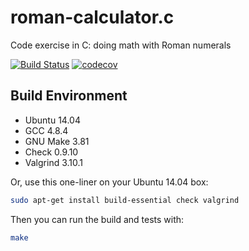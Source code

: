 # roman-calculator.c
Code exercise in C: doing math with Roman numerals

[![Build Status](https://travis-ci.org/greghaskins/roman-calculator.c.svg?branch=master)](https://travis-ci.org/greghaskins/roman-calculator.c) [![codecov](https://codecov.io/gh/greghaskins/roman-calculator.c/branch/master/graph/badge.svg)](https://codecov.io/gh/greghaskins/roman-calculator.c)

## Build Environment

- Ubuntu 14.04
- GCC 4.8.4
- GNU Make 3.81
- Check 0.9.10
- Valgrind 3.10.1

Or, use this one-liner on your Ubuntu 14.04 box:

```sh
sudo apt-get install build-essential check valgrind
```

Then you can run the build and tests with:

```sh
make
```

